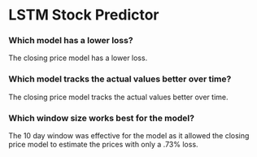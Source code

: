 # LSTM Stock Predictor


### Which model has a lower loss?

The closing price model has a lower loss.

### Which model tracks the actual values better over time?

The closing price model tracks the actual values better over time.

### Which window size works best for the model?

The 10 day window was effective for the model as it allowed the closing price model to estimate the prices with only a .73% loss.
